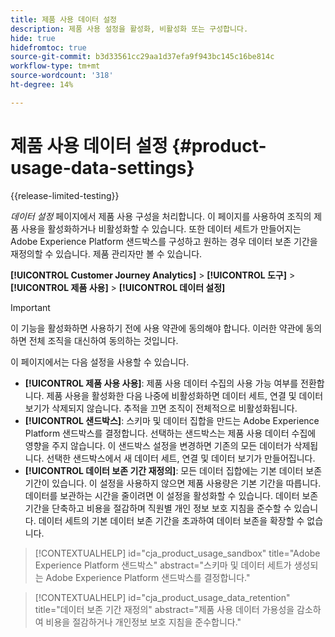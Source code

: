 ```yaml
---
title: 제품 사용 데이터 설정
description: 제품 사용 설정을 활성화, 비활성화 또는 구성합니다.
hide: true
hidefromtoc: true
source-git-commit: b3d33561cc29aa1d37efa9f943bc145c16be814c
workflow-type: tm+mt
source-wordcount: '318'
ht-degree: 14%

---
```


# 제품 사용 데이터 설정 {#product-usage-data-settings}

{{release-limited-testing}}

_데이터 설정_ 페이지에서 제품 사용 구성을 처리합니다. 이 페이지를 사용하여 조직의 제품 사용을 활성화하거나 비활성화할 수 있습니다. 또한 데이터 세트가 만들어지는 Adobe Experience Platform 샌드박스를 구성하고 원하는 경우 데이터 보존 기간을 재정의할 수 있습니다. 제품 관리자만 볼 수 있습니다.

**[!UICONTROL Customer Journey Analytics]** > **[!UICONTROL 도구]** > **[!UICONTROL 제품 사용]** > **[!UICONTROL 데이터 설정]**

>[!IMPORTANT]
>이 기능을 활성화하면 사용하기 전에 사용 약관에 동의해야 합니다. 이러한 약관에 동의하면 전체 조직을 대신하여 동의하는 것입니다.

이 페이지에서는 다음 설정을 사용할 수 있습니다.

* **[!UICONTROL 제품 사용 사용]**: 제품 사용 데이터 수집의 사용 가능 여부를 전환합니다. 제품 사용을 활성화한 다음 나중에 비활성화하면 데이터 세트, 연결 및 데이터 보기가 삭제되지 않습니다. 추적을 끄면 조직이 전체적으로 비활성화됩니다.
* **[!UICONTROL 샌드박스]**: 스키마 및 데이터 집합을 만드는 Adobe Experience Platform 샌드박스를 결정합니다. 선택하는 샌드박스는 제품 사용 데이터 수집에 영향을 주지 않습니다. 이 샌드박스 설정을 변경하면 기존의 모든 데이터가 삭제됩니다. 선택한 샌드박스에서 새 데이터 세트, 연결 및 데이터 보기가 만들어집니다.
* **[!UICONTROL 데이터 보존 기간 재정의]**: 모든 데이터 집합에는 기본 데이터 보존 기간이 있습니다. 이 설정을 사용하지 않으면 제품 사용량은 기본 기간을 따릅니다. 데이터를 보관하는 시간을 줄이려면 이 설정을 활성화할 수 있습니다. 데이터 보존 기간을 단축하고 비용을 절감하며 직원별 개인 정보 보호 지침을 준수할 수 있습니다. 데이터 세트의 기본 데이터 보존 기간을 초과하여 데이터 보존을 확장할 수 없습니다.

>[!CONTEXTUALHELP]
>id="cja_product_usage_sandbox"
>title="Adobe Experience Platform 샌드박스"
>abstract="스키마 및 데이터 세트가 생성되는 Adobe Experience Platform 샌드박스를 결정합니다."

>[!CONTEXTUALHELP]
>id="cja_product_usage_data_retention"
>title="데이터 보존 기간 재정의"
>abstract="제품 사용 데이터 가용성을 감소하여 비용을 절감하거나 개인정보 보호 지침을 준수합니다."
